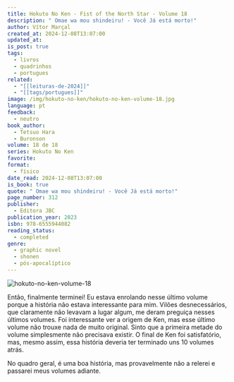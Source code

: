 ```yaml
---
title: Hokuto No Ken - Fist of the North Star - Volume 18
description: " Omae wa mou shindeiru! - Você Já está morto!"
author: Vítor Marçal
created_at: 2024-12-08T13:07:00
updated_at: 
is_post: true
tags:
  - livros
  - quadrinhos
  - portugues
related:
  - "[[leituras-de-2024]]"
  - "[[tags/portugues]]"
image: /img/hokuto-no-ken/hokuto-no-ken-volume-18.jpg
language: pt
feedback:
  - neutro
book_author:
  - Tetsuo Hara
  - Buronson
volume: 18 de 18
series: Hokuto No Ken
favorite: 
format:
  - físico
date_read: 2024-12-08T13:07:00
is_book: true
quote: " Omae wa mou shindeiru! - Você Já está morto!"
page_number: 312
publisher:
  - Editora JBC
publication_year: 2023
isbn: 978-6555944082
reading_status:
  - completed
genre:
  - graphic novel
  - shonen
  - pós-apocalíptico
---
```



![hokuto-no-ken-volume-18](img/hokuto-no-ken/hokuto-no-ken-volume-18.jpg)

Então, finalmente terminei! Eu estava enrolando nesse último volume porque a história não estava interessante para mim. Vilões desnecessários, que claramente não levavam a lugar algum, me deram preguiça nesses últimos volumes. Foi interessante ver a origem de Ken, mas esse último volume não trouxe nada de muito original. Sinto que a primeira metade do volume simplesmente não precisava existir. O final de Ken foi satisfatório, mas, mesmo assim, essa história deveria ter terminado uns 10 volumes atrás.

No quadro geral, é uma boa história, mas provavelmente não a relerei e passarei meus volumes adiante.